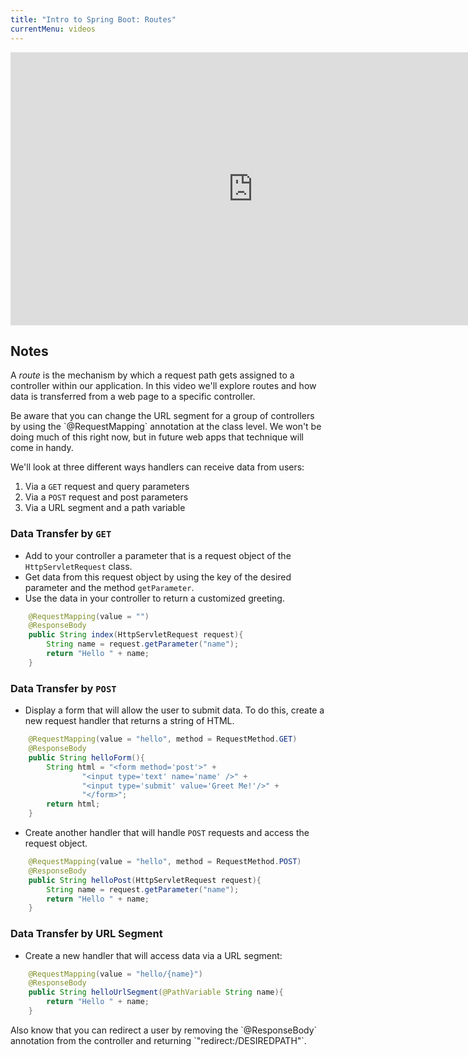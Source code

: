```yaml
---
title: "Intro to Spring Boot: Routes"
currentMenu: videos
---
```


<div class="youtube-wrapper"><iframe width="776" height="437" src="https://www.youtube.com/embed/C3ZrOj4unss" frameborder="0" allowfullscreen></iframe></div>

## Notes

A *route* is the mechanism by which a request path gets assigned to a controller within our application. In this video we'll explore routes and how data is transferred from a web page to a specific controller. 

<aside class="aside-note" markdown="1">
Be aware that you can change the URL segment for a group of controllers by using the `@RequestMapping` annotation at the class level. We won't be doing much of this right now, but in future web apps that technique will come in handy. 
</aside>

We'll look at three different ways handlers can receive data from users:
1. Via a `GET` request and query parameters
2. Via a `POST` request and post parameters
3. Via a URL segment and a path variable

### Data Transfer by `GET` 

- Add to your controller a parameter that is a request object of the `HttpServletRequest` class.
- Get data from this request object by using the key of the desired parameter and the method `getParameter`.
- Use the data in your controller to return a customized greeting.
```Java
    @RequestMapping(value = "")
    @ResponseBody
    public String index(HttpServletRequest request){
        String name = request.getParameter("name");
        return "Hello " + name;
    }
``` 

### Data Transfer by `POST`

- Display a form that will allow the user to submit data. To do this, create a new request handler that returns a string of HTML.
```Java
    @RequestMapping(value = "hello", method = RequestMethod.GET)
    @ResponseBody
    public String helloForm(){
        String html = "<form method='post'>" +
                "<input type='text' name='name' />" +
                "<input type='submit' value='Greet Me!'/>" +
                "</form>";
        return html;
    }
```
- Create another handler that will handle `POST` requests and access the request object.
```Java
    @RequestMapping(value = "hello", method = RequestMethod.POST)
    @ResponseBody
    public String helloPost(HttpServletRequest request){
        String name = request.getParameter("name");
        return "Hello " + name;
    }
```

### Data Transfer by URL Segment

- Create a new handler that will access data via a URL segment:
```Java
    @RequestMapping(value = "hello/{name}")
    @ResponseBody
    public String helloUrlSegment(@PathVariable String name){
        return "Hello " + name;
    }
```

<aside class="aside-note" markdown="1">
Also know that you can redirect a user by removing the `@ResponseBody` annotation from the controller and returning `"redirect:/DESIREDPATH"`.
</aside>